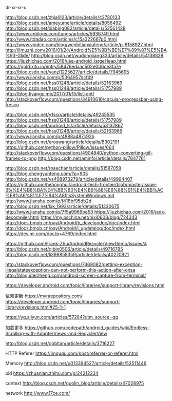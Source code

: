 
dr-xr-xr-x



http://blog.csdn.net/zhjali123/article/details/42780133
http://blog.csdn.net/ameyume/article/details/8056492
http://blog.csdn.net/xiabing082/article/details/52561428
http://www.cnblogs.com/tangs/articles/5936749.html
http://www.itdadao.com/articles/c15a322667p0.html
http://www.voidcn.com/blog/wenbitianxiafeng/article/p-6158927.html
http://limuzhi.com/2016/01/24/Android%E5%9B%BE%E7%89%87%E5%BA%93-Glide/
http://blog.csdn.net/wudongjiang333/article/details/54138828
https://liuzhichao.com/2016/use-android_largeHeap.html
https://gold.xitu.io/entry/58476edaac502e006ce3fa7e
http://blog.csdn.net/yanzi1225627/article/details/7945695
http://www.jianshu.com/p/5364957dcf49
http://blog.csdn.net/hss01248/article/details/52163969
http://blog.csdn.net/hss01248/article/details/51757989
http://blog.kyangc.me/2017/01/15/list-opt/
http://stackoverflow.com/questions/34910616/circular-progressbar-using-fresco

http://blog.csdn.net/y1scp/article/details/49245535
http://blog.csdn.net/hss01248/article/details/51757989
http://blog.csdn.net/android_ls/article/details/53137867
http://blog.csdn.net/hss01248/article/details/52163969
http://www.jianshu.com/p/4888a487c92b
http://blog.csdn.net/eroswang/article/details/8302191
https://github.com/python-pillow/Pillow/issues/664
http://stackoverflow.com/questions/4904940/python-converting-gif-frames-to-png
http://blog.csdn.net/aminfo/article/details/7847761

http://blog.csdn.net/rosechan/article/details/51587058
http://blog.chengyunfeng.com/?p=905
http://blog.csdn.net/ys408973279/article/details/49994407
https://github.com/hehonghui/android-tech-frontier/blob/master/issue-35/%E4%B8%BA%E4%BB%80%E4%B9%88%E6%88%91%E4%BB%AC%E8%A6%81%E7%94%A8fitsSystemWindows.md
http://www.jianshu.com/p/f418bf95db2d
http://blog.csdn.net/lxk_1993/article/details/51330675
http://www.jianshu.com/p/7f5a9969be53
https://liuzhichao.com/2016/jadx-decompiler.html
https://my.oschina.net/nixi0608/blog/724343
http://docs.bmob.cn/pay/Android/b_developdoc/doc/index.html
http://docs.bmob.cn/pay/Android/j_updatalog/doc/index.html
https://dev.mi.com/doc/p=4769/index.html

https://github.com/Frank-Zhu/AndroidRecyclerViewDemo/issues/4
http://blog.csdn.net/qibin0506/article/details/49716795
http://blog.csdn.net/li396858359/article/details/40270921

http://stackoverflow.com/questions/7469082/getting-exception-illegalstateexception-can-not-perform-this-action-after-onsa
http://blog.iderzheng.com/android-screen-capture-from-terminal/

https://developer.android.com/topic/libraries/support-library/revisions.html

依赖更新
https://mvnrepository.com/
https://developer.android.com/topic/libraries/support-library/revisions.html#25-1-1

https://yq.aliyun.com/articles/57284?utm_source=qq

加载更多
https://github.com/codepath/android_guides/wiki/Endless-Scrolling-with-AdapterViews-and-RecyclerView


http://blog.csdn.net/gobitan/article/details/3716227

HTTP Referer
https://imququ.com/post/referrer-or-referer.html

Memory
http://blog.csdn.net/u013394527/article/details/53511446

pid
https://zhuanlan.zhihu.com/p/24212234

context
http://blog.csdn.net/guolin_blog/article/details/47028975

network
http://www.17ce.com/